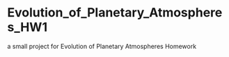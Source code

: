 # Evolution_of_Planetary_Atmospheres_HW1
a small project for Evolution of Planetary Atmospheres Homework
